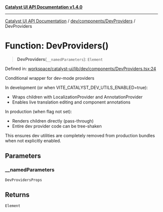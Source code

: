 [**Catalyst UI API Documentation v1.4.0**](../../../../README.md)

---

[Catalyst UI API Documentation](../../../../README.md) / [dev/components/DevProviders](../README.md) / DevProviders

# Function: DevProviders()

> **DevProviders**(`__namedParameters`): `Element`

Defined in: [workspace/catalyst-ui/lib/dev/components/DevProviders.tsx:24](https://github.com/TheBranchDriftCatalyst/catalyst-ui/blob/main/lib/dev/components/DevProviders.tsx#L24)

Conditional wrapper for dev-mode providers

In development (or when VITE_CATALYST_DEV_UTILS_ENABLED=true):

- Wraps children with LocalizationProvider and AnnotationProvider
- Enables live translation editing and component annotations

In production (when flag not set):

- Renders children directly (pass-through)
- Entire dev provider code can be tree-shaken

This ensures dev utilities are completely removed from production bundles
when not explicitly enabled.

## Parameters

### \_\_namedParameters

`DevProvidersProps`

## Returns

`Element`
